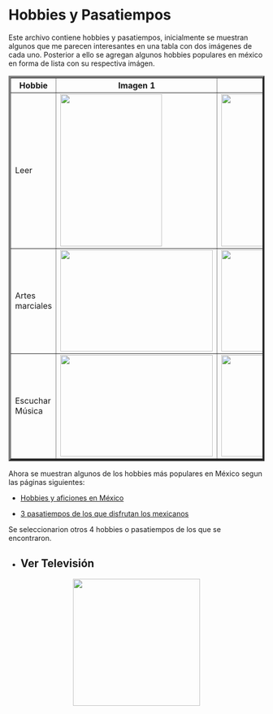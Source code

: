 # Hobbies y Pasatiempos

Este archivo contiene hobbies y pasatiempos, inicialmente se muestran algunos que me parecen interesantes en una tabla con dos imágenes de cada uno. Posterior a ello se agregan algunos hobbies populares en méxico en forma de lista con su respectiva imágen.


<table border="4px">
    <tr>
        <th>Hobbie</th>
        <th>Imagen 1</th>
        <th>Imagen 2</th>
    </tr>
    <tr>
        <td>Leer</td>
        <td><img height="300" src="https://www.mundodeportivo.com/urbantecno/hero/2023/10/descubre-cuales-son-algunas-de-las-mejores-webs-para-descargar-libros-gratis-y-siempre-legal.jpg?width=768&aspect_ratio=16:9&format=nowebp" width="200"></td>
        <td><img height="300" src="https://m.media-amazon.com/images/I/61cw1Z+8h4L._AC_UF1000,1000_QL80_.jpg" width="200"></td>
    </tr>
    <tr>
        <td>Artes marciales</td>
        <td><img height="200" src="https://ichef.bbci.co.uk/news/640/amz/worldservice/live/assets/images/2014/12/03/141203172936_artes_marciales_estilos_624x351_thinkstock.jpg" width="300"></td>
        <td><img height="200" src="https://tapout.com.pe/wp-content/uploads/2021/06/que-es-el-muay-thai.jpg" width="300"></td>
    </tr>
    <tr>
        <td>Escuchar Música</td>
        <td><img height="200" src="https://concepto.de/wp-content/uploads/2020/03/musica-e1584123209397.jpg" width="300"></td>
        <td><img height="200" src="https://1.bp.blogspot.com/-7BIXQYyHQKQ/UcM8IHU3bVI/AAAAAAAAALE/2GHxhwhWwYk/s1600/Dia+de+la+musica.jpg" width="300"></td>
    </tr>
</table>


Ahora se muestran algunos de los hobbies más populares en México segun las páginas siguientes:

- [Hobbies y aficiones en México ](https://www.hobbyaficion.com/hobbies-y-aficiones-en-mexico/) 

- [3 pasatiempos de los que disfrutan los mexicanos ](https://imparcialoaxaca.mx/estilo/familia/666066/3-pasatiempos-de-los-que-disfrutan-los-mexicanos/) 

Se seleccionarion otros 4 hobbies o pasatiempos de los que se encontraron.

- ## Ver Televisión
  
<p align="center">
    <img src="https://m.media-amazon.com/images/I/51u1ZZS9GGL.jpg" style="height: 250px; width:250px;"/>
</p>

